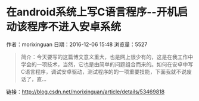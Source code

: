 # 在android系统上写C语言程序--开机启动该程序不进入安卓系统
作者：morixinguan
日期：2016-12-06 15:48
浏览量：5527
> 简介：今天要写的这篇博文意义重大，也是网上很少有的，这是在我工作中学会的一项技术，当然，它也是由简单的问题组合而来的。如何在安卓中写C语言程序，调试安卓驱动，测试程序的的一项重要技能，下面我就不说废话了，直...

 链接：http://blog.csdn.net/morixinguan/article/details/53469818
